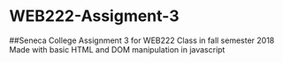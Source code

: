 # WEB222-Assigment-3
##Seneca College Assignment 3 for WEB222 Class in fall semester 2018
Made with basic HTML and DOM manipulation in javascript
